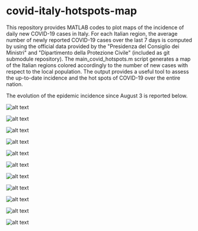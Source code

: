 # covid-italy-hotspots-map

This repository provides MATLAB codes to plot maps of the incidence of daily new COVID-19 cases in Italy.
For each Italian region, the average number of newly reported COVID-19 cases over the last 7 days is computed by using the official data provided by the "Presidenza del Consiglio dei Ministri" and "Dipartimento della Protezione Civile" (included as git submodule repository).
The main_covid_hotspots.m script generates a map of the Italian regions colored accordingly to the number of new cases with respect to the local population.
The output provides a useful tool to assess the up-to-date incidence and the hot spots of COVID-19 over the entire nation.

The evolution of the epidemic incidence since August 3 is reported below.

![alt text](https://github.com/borisbenedikter/covid-italy-hotspots-map/blob/master/figs/scale-0-12/hotspots-20201012.png?raw=true)

![alt text](https://github.com/borisbenedikter/covid-italy-hotspots-map/blob/master/figs/scale-0-12/hotspots-20201005.png?raw=true)

![alt text](https://github.com/borisbenedikter/covid-italy-hotspots-map/blob/master/figs/scale-0-12/hotspots-20200928.png?raw=true)

![alt text](https://github.com/borisbenedikter/covid-italy-hotspots-map/blob/master/figs/scale-0-12/hotspots-20200921.png?raw=true)

![alt text](https://github.com/borisbenedikter/covid-italy-hotspots-map/blob/master/figs/scale-0-12/hotspots-20200914.png?raw=true)

![alt text](https://github.com/borisbenedikter/covid-italy-hotspots-map/blob/master/figs/scale-0-12/hotspots-20200907.png?raw=true)

![alt text](https://github.com/borisbenedikter/covid-italy-hotspots-map/blob/master/figs/scale-0-12/hotspots-20200831.png?raw=true)

![alt text](https://github.com/borisbenedikter/covid-italy-hotspots-map/blob/master/figs/scale-0-12/hotspots-20200824.png?raw=true)

![alt text](https://github.com/borisbenedikter/covid-italy-hotspots-map/blob/master/figs/scale-0-12/hotspots-20200817.png?raw=true)

![alt text](https://github.com/borisbenedikter/covid-italy-hotspots-map/blob/master/figs/scale-0-12/hotspots-20200810.png?raw=true)

![alt text](https://github.com/borisbenedikter/covid-italy-hotspots-map/blob/master/figs/scale-0-12/hotspots-20200803.png?raw=true)

